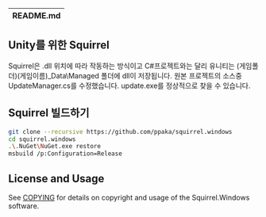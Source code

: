 | README.md |
|:---|

## Unity를 위한 Squirrel
Squirrel은 .dll 위치에 따라 작동하는 방식이고
C#프로젝트와는 달리
유니티는 (게임폴더)\(게임이름)_Data\Managed 폴더에 dll이 저장됩니다.
원본 프로젝트의 소스중 UpdateManager.cs를 수정했습니다.
update.exe를 정상적으로 찾을 수 있습니다.

## Squirrel 빌드하기

```sh
git clone --recursive https://github.com/ppaka/squirrel.windows
cd squirrel.windows
.\.NuGet\NuGet.exe restore
msbuild /p:Configuration=Release
```

## License and Usage

See [COPYING](COPYING) for details on copyright and usage of the Squirrel.Windows software.









